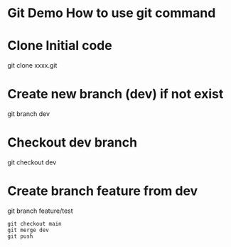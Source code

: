# Git Demo How to use git command

# Clone Initial code
git clone xxxx.git

# Create new branch (dev) if not exist
git branch dev

# Checkout dev branch
git checkout dev

# Create branch feature from dev
git branch feature/test

```
git checkout main
git merge dev
git push

```
